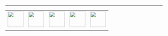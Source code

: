 <!--
**anhvuk13/anhvuk13** is a ✨ _special_ ✨ repository because its `README.md` (this file) appears on your GitHub profile.

Here are some ideas to get you started:

- 🔭 I’m currently working on ...
- 🌱 I’m currently learning ...
- 👯 I’m looking to collaborate on ...
- 🤔 I’m looking for help with ...
- 💬 Ask me about ...
- 📫 How to reach me: ...
- 😄 Pronouns: ...
- ⚡ Fun fact: ...
-->
<div align="center"><img src="https://github-readme-stats.vercel.app/api?username=anhvuk13&show_icons=true&locale=en" alt=""></div>
<br>
<div align="center">
  <img src="https://badges.pufler.dev/years/anhvuk13?style=flat-square&color=black&logo=github&a=0" alt="">
  <img src="https://badges.pufler.dev/repos/anhvuk13?style=flat-square&color=black&logo=github&a=0" alt="">
  <img src="https://badges.pufler.dev/visits/anhvuk13/anhvuk13?style=flat-square&color=black&logo=github&a=0" alt="">
  <img src="https://badges.pufler.dev/commits/monthly/anhvuk13?style=flat-square&color=black&logo=github&a=0" alt="">
</div>
<br>
<div align="center">
  <a href="mailto:anhvuk13@gmail.com"><img src="https://img.shields.io/badge/anhvuk13@gmail.com-white.svg?style=flat-square&logo=gmail" alt=""></a>
  <a href="https://linkedin.com/in/anhvuk13" target="_blank"><img src="https://img.shields.io/badge/in%2Fanhvuk13-blue.svg?style=flat-square&logo=linkedin" alt=""></a>
  <a href="https://fb.com/anhvuk13" target="_blank"><img src="https://img.shields.io/badge/anhvuk13-white.svg?style=flat-square&logo=facebook" alt=""></a>
</div>
<br><br><br><hr>
<table align="center">
  <tr>
    <td align="center"><a href="https://github.com/anhvuk13" target="_blank"><img width=50 src="https://github.com/anhvuk13.png" alt=""></a></td>
    <td align="center"><a href="https://github.com/uit-anhvuk13" target="_blank"><img width=50 src="https://github.com/uit-anhvuk13.png" alt=""></a></td>
    <td align="center"><a href="https://github.com/101-anhvuk13" target="_blank"><img width=50 src="https://github.com/101-anhvuk13.png" alt=""></a></td>
    <td align="center"><a href="https://github.com/forks-anhvuk13" target="_blank"><img width=50 src="https://github.com/forks-anhvuk13.png" alt=""></a></td>
    <td align="center"><a href="https://github.com/havavu" target="_blank"><img width=50 src="https://github.com/havavu.png" alt=""></a></td>
  </tr>
  <tr>
    <td align="center"><img src="https://badges.pufler.dev/repos/anhvuk13?style=flat-square&color=black&logo=github&a=0" alt=""></td>
    <td align="center"><img src="https://badges.pufler.dev/repos/uit-anhvuk13?style=flat-square&color=black&logo=github&a=0" alt=""></td>
    <td align="center"><img src="https://badges.pufler.dev/repos/101-anhvuk13?style=flat-square&color=black&logo=github&a=0" alt=""></td>
    <td align="center"><img src="https://badges.pufler.dev/repos/forks-anhvuk13?style=flat-square&color=black&logo=github&a=0" alt=""></td>
    <td align="center"><img src="https://badges.pufler.dev/repos/havavu?style=flat-square&color=black&logo=github&a=0" alt=""></td>
  </tr>
</table>
